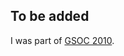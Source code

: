 To be added
------------

I was part of [GSOC 2010][1].


  [1]: https://wiki.duraspace.org/display/GSOC/GSOC10+-+Add+Unit+Testing+to+Dspace